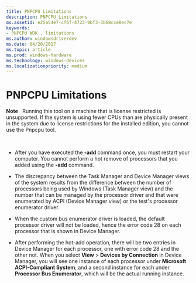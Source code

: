 ```yaml
---
title: PNPCPU Limitations
description: PNPCPU Limitations
ms.assetid: e25a54e7-cf6f-4723-9bf3-3b68cce8ec7e
keywords:
- PNPCPU WDK , limitations
ms.author: windowsdriverdev
ms.date: 04/20/2017
ms.topic: article
ms.prod: windows-hardware
ms.technology: windows-devices
ms.localizationpriority: medium
---
```


# PNPCPU Limitations


**Note**   Running this tool on a machine that is license restricted is unsupported. If the system is using fewer CPUs than are physically present in the system due to license restrictions for the installed edition, you cannot use the Pnpcpu tool.

 

-   After you have executed the **-add** command once, you must restart your computer. You cannot perform a hot remove of processors that you added using the **-add** command.

-   The discrepancy between the Task Manager and Device Manager views of the system results from the difference between the number of processors being used by Windows (Task Manager view) and the number that can be managed by the processor driver and that were enumerated by ACPI (Device Manager view) or the test's processor enumerator driver.

-   When the custom bus enumerator driver is loaded, the default processor driver will not be loaded, hence the error code 28 on each processor that is shown in Device Manager.

-   After performing the hot-add operation, there will be two entries in Device Manager for each processor, one with error code 28 and the other not. When you select **View** &gt; **Devices by Connection** in Device Manager, you will see one instance of each processor under **Microsoft ACPI-Compliant System**, and a second instance for each under **Processor Bus Enumerator**, which will be the actual running instance.

 

 





